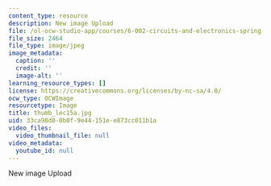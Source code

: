 ```yaml
---
content_type: resource
description: New image Upload
file: /ol-ocw-studio-app/courses/6-002-circuits-and-electronics-spring-2007/33ca98d00b0f9e44151ee873cc011b1a_thumb_lec15a.jpg
file_size: 2464
file_type: image/jpeg
image_metadata:
  caption: ''
  credit: ''
  image-alt: ''
learning_resource_types: []
license: https://creativecommons.org/licenses/by-nc-sa/4.0/
ocw_type: OCWImage
resourcetype: Image
title: thumb_lec15a.jpg
uid: 33ca98d0-0b0f-9e44-151e-e873cc011b1a
video_files:
  video_thumbnail_file: null
video_metadata:
  youtube_id: null
---
```

New image Upload